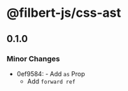 # @filbert-js/css-ast

## 0.1.0
### Minor Changes

- 0ef9584: - Add `as` Prop
  - Add `forward ref`
